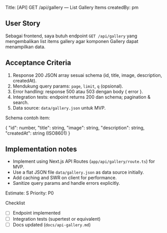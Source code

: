 <!-- Copied/adapted from docs/api-gallery.md: GET /api/gallery story for analyst -->
Title: [API] GET /api/gallery — List Gallery Items
createdBy: pm

User Story
----------
Sebagai frontend, saya butuh endpoint `GET /api/gallery` yang mengembalikan list items gallery agar komponen Gallery dapat menampilkan data.

Acceptance Criteria
-------------------
1. Response 200 JSON array sesuai schema (id, title, image, description, createdAt).
2. Mendukung query params: `page`, `limit`, `q` (opsional).
3. Error handling: response 500 atau 503 dengan body { error }.
4. Integration tests: endpoint returns 200 dan schema; pagination & search.
5. Data source: `data/gallery.json` untuk MVP.

Schema contoh item:

{
  "id": number,
  "title": string,
  "image": string,
  "description": string,
  "createdAt": string (ISO8601)
}

Implementation notes
--------------------
- Implement using Next.js API Routes (`app/api/gallery/route.ts`) for MVP.
- Use a flat JSON file `data/gallery.json` as data source initially.
- Add caching and SWR on client for performance.
- Sanitize query params and handle errors explicitly.

Estimate: S
Priority: P0

Checklist
- [ ] Endpoint implemented
- [ ] Integration tests (supertest or equivalent)
- [ ] Docs updated (`docs/api-gallery.md`)
